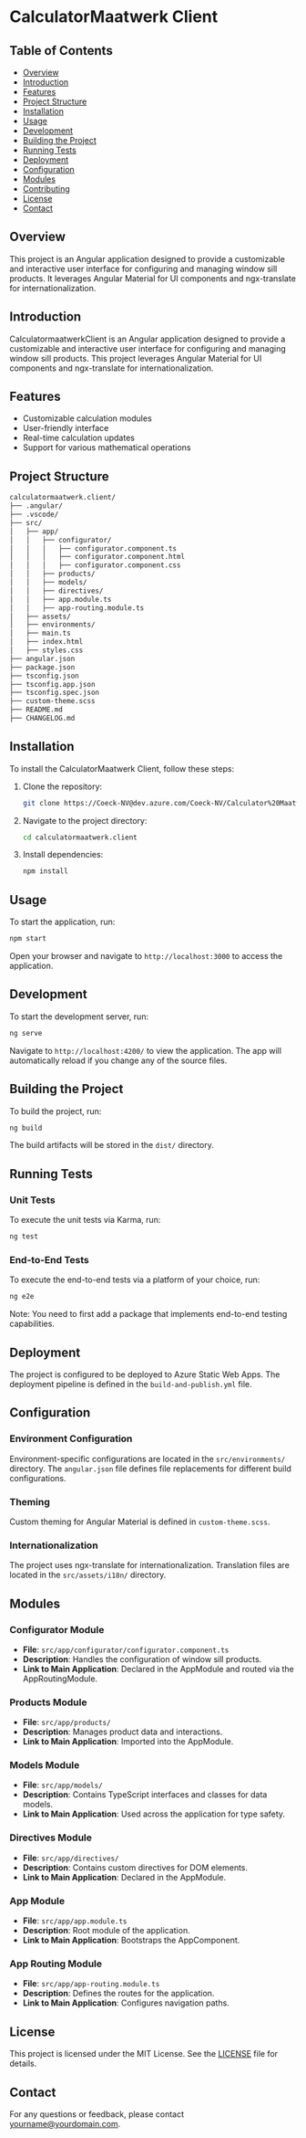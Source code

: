 # CalculatorMaatwerk Client

## Table of Contents
- [Overview](#overview)
- [Introduction](#introduction)
- [Features](#features)
- [Project Structure](#projectstructure)
- [Installation](#installation)
- [Usage](#usage)
- [Development](#development)
- [Building the Project](#building-the-project)
- [Running Tests](#running-tests)
- [Deployment](#deployment)
- [Configuration](#configuration)
- [Modules](#modules)
- [Contributing](#contributing)
- [License](#license)
- [Contact](#contact)

## Overview
This project is an Angular application designed to provide a customizable and interactive user interface for configuring and managing window sill products. It leverages Angular Material for UI components and ngx-translate for internationalization.

## Introduction
CalculatormaatwerkClient is an Angular application designed to provide a customizable and interactive user interface for configuring and managing window sill products. This project leverages Angular Material for UI components and ngx-translate for internationalization.

## Features
- Customizable calculation modules
- User-friendly interface
- Real-time calculation updates
- Support for various mathematical operations

## Project Structure
```bash
calculatormaatwerk.client/
├── .angular/
├── .vscode/
├── src/
│   ├── app/
│   │   ├── configurator/
│   │   │   ├── configurator.component.ts
│   │   │   ├── configurator.component.html
│   │   │   ├── configurator.component.css
│   │   ├── products/
│   │   ├── models/
│   │   ├── directives/
│   │   ├── app.module.ts
│   │   ├── app-routing.module.ts
│   ├── assets/
│   ├── environments/
│   ├── main.ts
│   ├── index.html
│   ├── styles.css
├── angular.json
├── package.json
├── tsconfig.json
├── tsconfig.app.json
├── tsconfig.spec.json
├── custom-theme.scss
├── README.md
├── CHANGELOG.md
```

## Installation
To install the CalculatorMaatwerk Client, follow these steps:

1. Clone the repository:
    ```bash
    git clone https://Coeck-NV@dev.azure.com/Coeck-NV/Calculator%20Maatwerk/_git/Calculator%20Maatwerk
    ```
2. Navigate to the project directory:
    ```bash
    cd calculatormaatwerk.client
    ```
3. Install dependencies:
    ```bash
    npm install
    ```

## Usage
To start the application, run:
```bash
npm start
```
Open your browser and navigate to `http://localhost:3000` to access the application.

## Development
To start the development server, run:
```bash
ng serve
```
Navigate to `http://localhost:4200/` to view the application. The app will automatically reload if you change any of the source files.

## Building the Project
To build the project, run:
```bash
ng build
```
The build artifacts will be stored in the `dist/` directory.

## Running Tests
### Unit Tests
To execute the unit tests via Karma, run:
```bash
ng test
```

### End-to-End Tests
To execute the end-to-end tests via a platform of your choice, run:
```bash
ng e2e
```
Note: You need to first add a package that implements end-to-end testing capabilities.

## Deployment
The project is configured to be deployed to Azure Static Web Apps. The deployment pipeline is defined in the `build-and-publish.yml` file.

## Configuration
### Environment Configuration
Environment-specific configurations are located in the `src/environments/` directory. The `angular.json` file defines file replacements for different build configurations.

### Theming
Custom theming for Angular Material is defined in `custom-theme.scss`.

### Internationalization
The project uses ngx-translate for internationalization. Translation files are located in the `src/assets/i18n/` directory.

## Modules
### Configurator Module
- **File**: `src/app/configurator/configurator.component.ts`
- **Description**: Handles the configuration of window sill products.
- **Link to Main Application**: Declared in the AppModule and routed via the AppRoutingModule.

### Products Module
- **File**: `src/app/products/`
- **Description**: Manages product data and interactions.
- **Link to Main Application**: Imported into the AppModule.

### Models Module
- **File**: `src/app/models/`
- **Description**: Contains TypeScript interfaces and classes for data models.
- **Link to Main Application**: Used across the application for type safety.

### Directives Module
- **File**: `src/app/directives/`
- **Description**: Contains custom directives for DOM elements.
- **Link to Main Application**: Declared in the AppModule.

### App Module
- **File**: `src/app/app.module.ts`
- **Description**: Root module of the application.
- **Link to Main Application**: Bootstraps the AppComponent.

### App Routing Module
- **File**: `src/app/app-routing.module.ts`
- **Description**: Defines the routes for the application.
- **Link to Main Application**: Configures navigation paths.

## License
This project is licensed under the MIT License. See the [LICENSE](LICENSE) file for details.

## Contact
For any questions or feedback, please contact [yourname@yourdomain.com](mailto:yourname@yourdomain.com).

